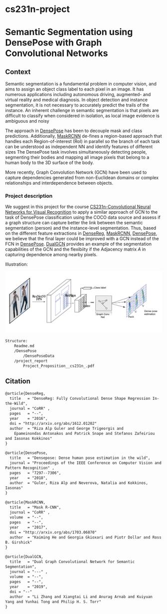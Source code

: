 # cs231n-project
# Semantic Segmentation using DensePose with Graph Convolutional Networks

## Context 

Semantic segmentation is a fundamental problem in computer vision, and aims to assign an object class label to each 
pixel in an image. It has numerous applications including autonomous driving, augmented- and virtual reality and 
medical diagnosis. In object detection and instance segmentation, it is not necessary to accurately predict the 
trails of the instance. An inherent challenge in semantic segmentation is that pixels are difficult to classify when 
considered in isolation, as local image evidence is ambiguous and noisy

The approach in [DensePose](#citation) has been to decouple mask and class predictions. Additionally, 
[MaskRCNN](#citation) de-fines a  region-based approach that handles each Region-of-interest (RoI) in parallel so the 
branch of each task can be 
understood as independent NN and identify features of different sizes
The DensePose task involves simultaneously detecting people,  segmenting their bodies and mapping all image pixels 
that belong to a human body to the 3D surface of the  body. 

More recently, Graph Convolution Network (GCN) have been used to capture dependencies generated from non-Euclidean 
domains or complex relationships and interdependence between objects. 

### Project description

 We suggest in this project for the course 
[CS231n-Convolutional Neural Networks for Visual Recognition](http://cs231n.stanford.edu) to apply 
a similar approach of GCN to the task of DensePose classification using the COCO data source and assess if a 
graph structure can capture better the link between the semantic segmentation (person) and the instance-level segmentation.
Thus, based on the different feature extractions in  [DenseReg](#citation), [MaskRCNN](#citation),
 [DensePose](#citation), we believe that the final layer could be improved with a GCN instead of the FCN in 
 [DensePose](#citation).  [DualGCN](#citation) provides an example of the segmentation capabilities of the 
 GCN and the flexibiity if the Adjacency matrix _A_ in capturing dependence among nearby pixels.


Illustration:

![](markdown-here/images/model.png)


```
Structure:
	Readme.md
    /DensePose
        /DensePoseData
    /project_report
        Project_Proposition__cs231n_.pdf
```

## Citation

```
@article{DenseReg,
  title   = "DenseReg: Fully Convolutional Dense Shape Regression In-the-Wild",
  journal = "CoRR" ,
  pages   = "--",
  year    = "2016",
  doi = "http://arxiv.org/abs/1612.01202"
  author  = "Riza Alp Guler and George Trigeorgis and 
    Epameinondas Antonakos and Patrick Snape and Stefanos Zafeiriou and Iasonas Kokkinos"
}
```


```
@article{DensePose,
  title   = "Densepose: Dense human pose estimation in the wild",
  journal = "Proceedings of the IEEE Conference on Computer Vision and Pattern Recognition" ,
  pages   = "7297--7306",
  year    = "2018",
  author  = "Guler, Riza Alp and Neverova, Natalia and Kokkinos, Iasonas"
}
```


```
@article{MaskRCNN,
  title   = "Mask R-CNN",
  journal = "CoRR" ,
  volume  = "--",
  pages   = "--",
  year    = "2017",
  doi = "http://arxiv.org/abs/1703.06870"
  author  = "Kaiming He and Georgia Gkioxari and Piotr Dollar and Ross B. Girshick"
}
```

```
@article{DualGCN,
  title   = "Dual Graph Convolutional Network for Semantic Segmentation",
  journal = "---" ,
  volume  = "--",
  pages   = "--",
  year    = "2019",
  doi = "--"
  author  = "Li Zhang and Xiangtai Li and Anurag Arnab and Kuiyuan Yang and Yunhai Tong and Philip H. S. Torr"
}
```
